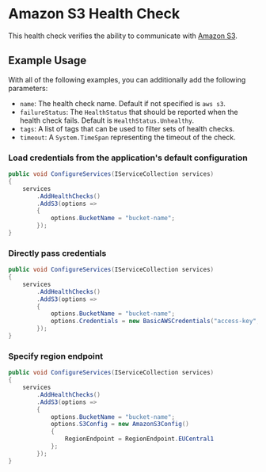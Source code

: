 # Amazon S3 Health Check

This health check verifies the ability to communicate with [Amazon S3](https://aws.amazon.com/s3/).

## Example Usage

With all of the following examples, you can additionally add the following parameters:

- `name`: The health check name. Default if not specified is `aws s3`.
- `failureStatus`: The `HealthStatus` that should be reported when the health check fails. Default is `HealthStatus.Unhealthy`.
- `tags`: A list of tags that can be used to filter sets of health checks.
- `timeout`: A `System.TimeSpan` representing the timeout of the check.

### Load credentials from the application's default configuration

```csharp
public void ConfigureServices(IServiceCollection services)
{
    services
        .AddHealthChecks()
        .AddS3(options =>
        {
            options.BucketName = "bucket-name";
        });
}
```

### Directly pass credentials

```cs
public void ConfigureServices(IServiceCollection services)
{
    services
        .AddHealthChecks()
        .AddS3(options =>
        {
            options.BucketName = "bucket-name";
            options.Credentials = new BasicAWSCredentials("access-key", "secret-key");
        });
}
```

### Specify region endpoint

```cs
public void ConfigureServices(IServiceCollection services)
{
    services
        .AddHealthChecks()
        .AddS3(options =>
        {
            options.BucketName = "bucket-name";
            options.S3Config = new AmazonS3Config()
            {
                RegionEndpoint = RegionEndpoint.EUCentral1
            };
        });
}
```
